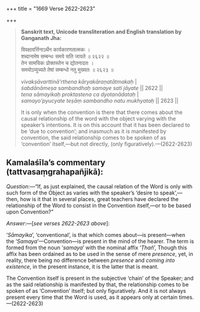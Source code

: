 +++
title = "1669 Verse 2622-2623"

+++
> **Sanskrit text, Unicode transliteration and English translation by Ganganath Jha:** 
>
> विवक्षावर्त्तिनाऽर्थेन कार्यकारणतात्मकः ।  
> शब्दानामेष सम्बन्धः समये सति जायते ॥ २६२२ ॥  
> तेन सामयिकः प्रोक्तस्तेन च द्योतनादतः ।  
> समयोऽप्युच्यते तेषां सम्बन्धो नतु मुख्यतः ॥ २६२३ ॥ 
>
> *vivakṣāvarttinā'rthena kāryakāraṇatātmakaḥ* \|  
> *śabdānāmeṣa sambandhaḥ samaye sati jāyate* \|\| 2622 \|\|  
> *tena sāmayikaḥ proktastena ca dyotanādataḥ* \|  
> *samayo'pyucyate teṣāṃ sambandho natu mukhyataḥ* \|\| 2623 \|\| 
>
> It is only when the convention is there that there comes about the causal relationship of the word with the object varying with the speaker’s intentions. It is on this account that it has been declared to be ‘due to convention’; and inasmuch as it is manifested by convention, the said relationship comes to be spoken of as ‘convention’ itself,—but not directly, (only figuratively).—(2622-2623)



## Kamalaśīla’s commentary (tattvasaṃgrahapañjikā):

*Question*:—“If, as just explained, the causal relation of the Word is only with such form of the Object as varies with the speaker’s ‘desire to speak’,—then, how is it that in several places, great teachers have declared the relationship of the Word to consist in the Convention itself,—or to be based upon Convention?”

*Answer*:—[*see verses 2622-2623 above*]:

‘*Sāmayika*’, ‘conventional’, is that which comes about—is present—when the ‘*Samaya*’—Convention—is present in the mind of the hearer. The term is formed from the noun ‘*samaya*’ with the nominal affix ‘*Ṭhañ*’, Though this affix has been ordained as to be used in the sense of mere *presence*, yet, in reality, there being no difference between *presence* and *coming into existence*, in the present instance, it is the latter that is meant.

The Convention itself is present in the subjective ‘chain’ of the Speaker; and as the said relationship is manifested by that, the relationship comes to be spoken of as ‘Convention’ itself; but only figuratively. And it is not always present every time that the Word is used, as it appears only at certain times.—(2622-2623)


